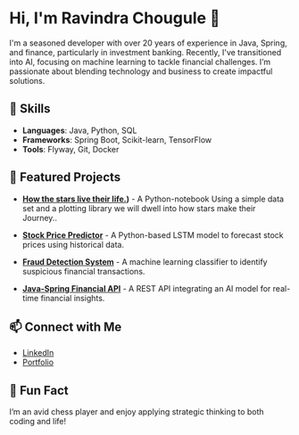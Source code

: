 # Hi, I'm Ravindra Chougule 👋

I'm a seasoned developer with over 20 years of experience in Java, Spring, and finance, particularly in investment banking. Recently, I've transitioned into AI, focusing on machine learning to tackle financial challenges. I’m passionate about blending technology and business to create impactful solutions.

## 🔧 Skills
- **Languages**: Java, Python, SQL
- **Frameworks**: Spring Boot, Scikit-learn, TensorFlow
- **Tools**: Flyway, Git, Docker

## 🚀 Featured Projects
- **[How the stars live their life.](https://www.kaggle.com/code/ravindramchougule/how-the-stars-live-their-life))** - A Python-notebook Using a simple data set and a plotting library we will dwell into how stars make their Journey..

- **[Stock Price Predictor](#)** - A Python-based LSTM model to forecast stock prices using historical data.
- **[Fraud Detection System](#)** - A machine learning classifier to identify suspicious financial transactions.
- **[Java-Spring Financial API](#)** - A REST API integrating an AI model for real-time financial insights.

## 📫 Connect with Me
- [LinkedIn](#)
- [Portfolio](#)

## 🎯 Fun Fact
I’m an avid chess player and enjoy applying strategic thinking to both coding and life!

